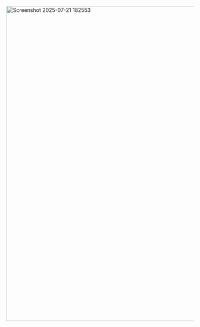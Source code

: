 <img width="1902" height="846" alt="Screenshot 2025-07-21 182553" src="https://github.com/user-attachments/assets/cb4f606e-3fae-4cb2-a38d-268bc79448b3" />
